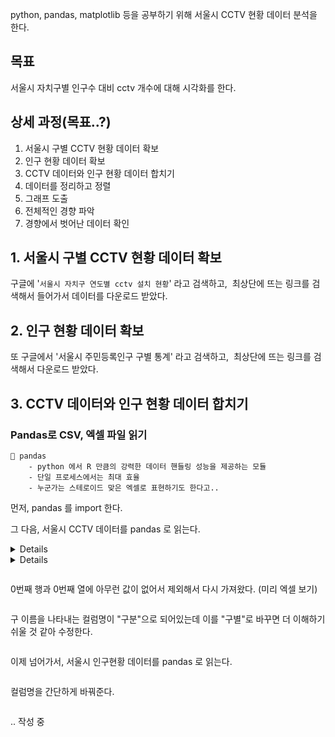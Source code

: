 <p>python, pandas, matplotlib 등을 공부하기 위해 서울시 CCTV 현황 데이터 분석을 한다.</p>
<h2 id="목표">목표</h2>
<p>서울시 자치구별 인구수 대비 cctv 개수에 대해 시각화를 한다.</p>
<h2 id="상세-과정목표">상세 과정(목표..?)</h2>
<ol>
<li>서울시 구별 CCTV 현황 데이터 확보</li>
<li>인구 현황 데이터 확보</li>
<li>CCTV 데이터와 인구 현황 데이터 합치기</li>
<li>데이터를 정리하고 정렬</li>
<li>그래프 도출</li>
<li>전체적인 경향 파악</li>
<li>경향에서 벗어난 데이터 확인</li>
</ol>
<h2 id="1-서울시-구별-cctv-현황-데이터-확보">1. 서울시 구별 CCTV 현황 데이터 확보</h2>
<p>구글에 '<code>서울시 자치구 연도별 cctv 설치 현황</code>' 라고 검색하고,
<img alt="" src="https://velog.velcdn.com/images/solpinetree/post/326e2d34-6aef-47b4-ad37-56330adc3485/image.png" />
최상단에 뜨는 링크를 검색해서 들어가서 데이터를 다운로드 받았다. </p>
<h2 id="2-인구-현황-데이터-확보">2. 인구 현황 데이터 확보</h2>
<p>또 구글에서 '서울시 주민등록인구 구별 통계' 라고 검색하고, 
<img alt="" src="https://velog.velcdn.com/images/solpinetree/post/180fc42c-7986-4622-b476-beb4e9e9d450/image.png" />
최상단에 뜨는 링크를 검색해서 다운로드 받았다.</p>
<h2 id="3-cctv-데이터와-인구-현황-데이터-합치기">3. CCTV 데이터와 인구 현황 데이터 합치기</h2>
<h3 id="pandas로-csv-엑셀-파일-읽기">Pandas로 CSV, 엑셀 파일 읽기</h3>
<pre><code>📝 pandas
    - python 에서 R 만큼의 강력한 데이터 핸들링 성능을 제공하는 모듈
    - 단일 프로세스에서는 최대 효율
    - 누군가는 스테로이드 맞은 엑셀로 표현하기도 한다고..</code></pre><p>먼저, pandas 를 import 한다.
<img alt="" src="https://velog.velcdn.com/images/solpinetree/post/74dfbcfb-8964-4fff-8e0d-cc99ca127e6f/image.png" /></p>
<p>그 다음, 서울시 CCTV 데이터를 pandas 로 읽는다.</p>
<details>
read_excel(..) 에서 openpyxl 을 설치하라는 에러가 났음
<div>

<p>xlrd 를 설치해도 해결이 안돼서 openpyxl 를 설치하니 해결됐다.
pandas 기본 엔진이었떤 xlrd가 업데이트되면서 xlsx를 지원하지 않아서 그렇다고 한다.
(출처 : <a href="https://steadiness-dev-invest.tistory.com/141">https://steadiness-dev-invest.tistory.com/141</a>)</p>
</div>
</details>

<details>
read_csv(..) 한글이 깨진다면, 인코딩 설정
<div>

<pre><code class="language-python">  pd.read_csv(&quot;경로&quot;, encoding=&quot;utf-8&quot;)</code></pre>
</div>
</details>

<p><img alt="" src="https://velog.velcdn.com/images/solpinetree/post/a381b67d-96f4-4170-be14-ec63782f8068/image.png" /></p>
<p>0번째 행과 0번째 열에 아무런 값이 없어서 제외해서 다시 가져왔다. (미리 엑셀 보기)</p>
<p><img alt="" src="https://velog.velcdn.com/images/solpinetree/post/cd4c32a1-a930-405c-bd83-b68ee05ed27b/image.png" /></p>
<p>구 이름을 나타내는 컬럼명이 &quot;구분&quot;으로 되어있는데 이를 &quot;구별&quot;로 바꾸면 더 이해하기 쉬울 것 같아 수정한다.</p>
<p><img alt="" src="https://velog.velcdn.com/images/solpinetree/post/74a7e5d5-5896-46a0-8443-360605d5ef59/image.png" /></p>
<p>이제 넘어가서, 서울시 인구현황 데이터를 pandas 로 읽는다.</p>
<p><img alt="" src="https://velog.velcdn.com/images/solpinetree/post/efff00c8-19a1-480c-8ca4-db41ed483cc1/image.png" /></p>
<p>컬럼명을 간단하게 바꿔준다. </p>
<p><img alt="" src="https://velog.velcdn.com/images/solpinetree/post/5541e1ad-e649-4029-ac13-b90fa43fba93/image.png" /></p>
<p>.. 작성 중</p>